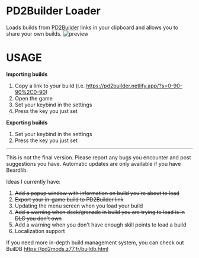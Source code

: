 # PD2Builder Loader
 
Loads builds from [PD2Builder](https://pd2builder.netlify.app) links in your clipboard and allows you to share your own builds.
![preview](https://modworkshop.net/mydownloads/previews/93957_1648389725_ebcd0f2cb803a7c5e7603aa64d0360ff.webp)
# USAGE
**Importing builds**
1. Copy a link to your build (i.e. https://pd2builder.netlify.app/?s=0-90-90%2C0-90)
2. Open the game
3. Set your keybind in the settings
4. Press the key you just set

**Exporting builds**
1. Set your keybind in the settings
2. Press the key you just set


-----


This is not the final version. Please report any bugs you encounter and post suggestions you have.
Automatic updates are only available if you have Beardlib.

Ideas I currently have:
1. ~~Add a popup window with information on build you're about to load~~
2. ~~Export your in-game build to PD2Builder link~~
3. Updating the menu screen when you load your build
4. ~~Add a warning when deck/grenade in build you are trying to load is in DLC you don't own~~
5. Add a warning when you don't have enough skill points to load a build
6. Localization support

If you need more in-depth build management system, you can check out BuilDB
https://pd2mods.z77.fr/buildb.html
